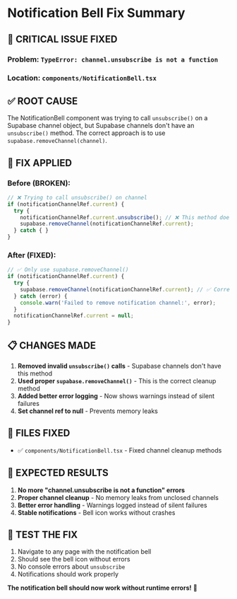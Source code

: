 # Notification Bell Fix Summary

## 🚨 **CRITICAL ISSUE FIXED**

### **Problem**: `TypeError: channel.unsubscribe is not a function`
### **Location**: `components/NotificationBell.tsx`

## ✅ **ROOT CAUSE**
The NotificationBell component was trying to call `unsubscribe()` on a Supabase channel object, but Supabase channels don't have an `unsubscribe()` method. The correct approach is to use `supabase.removeChannel(channel)`.

## 🔧 **FIX APPLIED**

### **Before** (BROKEN):
```typescript
// ❌ Trying to call unsubscribe() on channel
if (notificationChannelRef.current) {
  try { 
    notificationChannelRef.current.unsubscribe(); // ❌ This method doesn't exist
    supabase.removeChannel(notificationChannelRef.current);
  } catch { }
}
```

### **After** (FIXED):
```typescript
// ✅ Only use supabase.removeChannel()
if (notificationChannelRef.current) {
  try { 
    supabase.removeChannel(notificationChannelRef.current); // ✅ Correct method
  } catch (error) {
    console.warn('Failed to remove notification channel:', error);
  }
  notificationChannelRef.current = null;
}
```

## 📋 **CHANGES MADE**

1. **Removed invalid `unsubscribe()` calls** - Supabase channels don't have this method
2. **Used proper `supabase.removeChannel()`** - This is the correct cleanup method
3. **Added better error logging** - Now shows warnings instead of silent failures
4. **Set channel ref to null** - Prevents memory leaks

## 🎯 **FILES FIXED**
- ✅ `components/NotificationBell.tsx` - Fixed channel cleanup methods

## 🚀 **EXPECTED RESULTS**

1. **No more "channel.unsubscribe is not a function" errors**
2. **Proper channel cleanup** - No memory leaks from unclosed channels
3. **Better error handling** - Warnings logged instead of silent failures
4. **Stable notifications** - Bell icon works without crashes

## 🧪 **TEST THE FIX**

1. Navigate to any page with the notification bell
2. Should see the bell icon without errors
3. No console errors about `unsubscribe`
4. Notifications should work properly

**The notification bell should now work without runtime errors!** 🎉